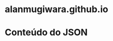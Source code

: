 # alanmugiwara.github.io
<!DOCTYPE html>
<html>
<head>
  <title>Visualização do JSON</title>
</head>
<body>
  <h1>Conteúdo do JSON</h1>
  <pre id="json-content"></pre>

  <script>
    fetch('https://raw.githubusercontent.com/alanmugiwara/github.io/main/politicadeprivacidade.json') // Substitua 'seu-arquivo.json' pelo nome do seu arquivo JSON
      .then(response => response.json())
      .then(data => {
        document.getElementById('json-content').textContent = JSON.stringify(data, null, 2);
      })
      .catch(error => {
        console.error('Erro ao carregar o JSON: ' + error);
      });
  </script>
</body>
</html>
